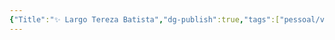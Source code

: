 ```yaml
---
{"Title":"✨ Largo Tereza Batista","dg-publish":true,"tags":["pessoal/viagem"],"permalink":"/3-caixa-de-entrada/largo-tereza-batista/","dgPassFrontmatter":true}
---
```



